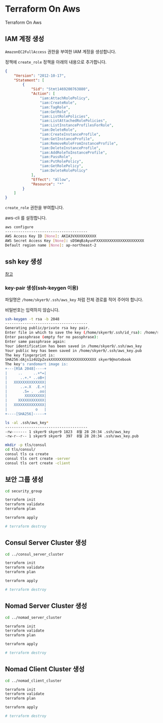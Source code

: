 # Terraform On Aws

Terraform On Aws

## IAM 계정 생성

`AmazonEC2FullAccess` 권한을 부여한 IAM 계정을 생성합니다.

정책에 `create_role` 정책을 아래의 내용으로 추가합니다.

```json
{
    "Version": "2012-10-17",
    "Statement": [
        {
            "Sid": "Stmt1469200763880",
            "Action": [
                "iam:AttachRolePolicy",
                "iam:CreateRole",
                "iam:TagRole",
                "iam:GetRole",
                "iam:ListRolePolicies",
                "iam:ListAttachedRolePolicies",
                "iam:ListInstanceProfilesForRole",
                "iam:DeleteRole",
                "iam:CreateInstanceProfile",
                "iam:GetInstanceProfile",
                "iam:RemoveRoleFromInstanceProfile",
                "iam:DeleteInstanceProfile",
                "iam:AddRoleToInstanceProfile",
                "iam:PassRole",
                "iam:PutRolePolicy",
                "iam:GetRolePolicy",
                "iam:DeleteRolePolicy"
            ],
            "Effect": "Allow",
            "Resource": "*"
        }
    ]
}
```

`create_role` 권한을 부여합니다.

aws-cli 를 설정합니다.

```bash
aws configure
--------------------------------------
AWS Access Key ID [None]: AKIA3VXXXXXXXXXX
AWS Secret Access Key [None]: sDSWqBzAyunFXXXXXXXXXXXXXXXXXXXXXX
Default region name [None]: ap-northeast-2
```

## ssh key 생성

[참고](https://jhooq.com/terraform-ssh-into-aws-ec2/)

### key-pair 생성(ssh-keygen 이용)

파일명은 `/home/skyer9/.ssh/aws_key` 처럼 전체 경로를 적어 주어야 합니다.

비밀번호는 입력하지 않습니다.

```bash
ssh-keygen -t rsa -b 2048
--------------------------------------
Generating public/private rsa key pair.
Enter file in which to save the key (/home/skyer9/.ssh/id_rsa): /home/skyer9/.ssh/aws_key
Enter passphrase (empty for no passphrase):
Enter same passphrase again:
Your identification has been saved in /home/skyer9/.ssh/aws_key
Your public key has been saved in /home/skyer9/.ssh/aws_key.pub
The key fingerprint is:
SHA256:dAjs1z4U2pZxskXXXXXXXXXXXXXXXXXXXXX skyer9@notebook
The key's randomart image is:
+---[RSA 2048]----+
|     ..     ..+*=|
|      ..+.* ..oB+|
|   XXXXXXXXXXXXXX|
|      ..=.X  .E.+|
|       .S= .  .oo|
|        XXXXXXXXX|
|     XXXXXXXXXXXX|
|   XXXXXXXXXXXXXX|
|             o   |
+----[SHA256]-----+

```

```bash
ls -al .ssh/aws_key*
--------------------------------------
-rw------- 1 skyer9 skyer9 1823  8월 28 20:34 .ssh/aws_key
-rw-r--r-- 1 skyer9 skyer9  397  8월 28 20:34 .ssh/aws_key.pub
```

```bash
mkdir -p tls/consul
cd tls/consul/
consul tls ca create
consul tls cert create -server
consul tls cert create -client
```

## 보안 그룹 생성

```bash
cd security_group

terraform init
terraform validate
terraform plan

terraform apply

# terraform destroy
```

## Consul Server Cluster 생성

```bash
cd ../consul_server_cluster

terraform init
terraform validate
terraform plan

terraform apply

# terraform destroy
```

## Nomad Server Cluster 생성

```bash
cd ../nomad_server_cluster

terraform init
terraform validate
terraform plan

terraform apply

# terraform destroy
```

## Nomad Client Cluster 생성

```bash
cd ../nomad_client_cluster

terraform init
terraform validate
terraform plan

terraform apply

# terraform destroy
```
